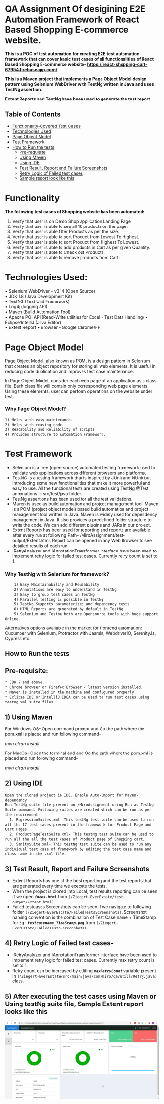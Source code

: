 # QA Assignment Of desigining E2E Automation Framework of React Based Shopping E-commerce website.

<b>This is a POC of test automation for creating E2E test automation framework that can cover basic test cases 
of all functionalities of React Based Shopping E-commerce website- https://react-shopping-cart-67954.firebaseapp.com/

This is a Maven project that implements a Page Object Model design pattern using Selenium WebDriver with TestNg written in Java and uses TestNg assertion. 

Extent Reports and TestNg have been used to generate the test report.</b>

## Table of Contents
* [Functionality-Covered Test Cases](#functionality)
* [Technologies Used](#Technologies-Used)
* [Page Object Model](#page-object-model)
* [Test Framework](#Test-Framework)
* [How to Run the tests](#How-to-Run-the-tests)
    * [Pre-requisite](https://github.com/raj007champ/ReactAppShoppingWebsite_UIAutomation_Project#pre-requisite)
    * [Using Maven](https://github.com/raj007champ/ReactAppShoppingWebsite_UIAutomation_Project#1-using-maven)
    * [Using IDE](https://github.com/raj007champ/ReactAppShoppingWebsite_UIAutomation_Project#2-using-ide)   
    * [Test Result, Report and Failure Screenshots](https://github.com/raj007champ/ReactAppShoppingWebsite_UIAutomation_Project#3-test-result-report-and-failure-screenshots)
    * [Retry Logic of Failed test cases](https://github.com/raj007champ/ReactAppShoppingWebsite_UIAutomation_Project#4-retry-logic-of-failed-test-cases-)
    * [Sample report look like this](https://github.com/raj007champ/ReactAppShoppingWebsite_UIAutomation_Project#5-after-executing-the-test-cases-using-maven-or-using-testng-suite-file-sample-extent-report-looks-like-this)

# Functionality
<b>The following test cases of Shopping website has been automated:</b>
  1. Verify that user is on Demo Shop application Landing Page
  2. Verify that user is able to see all 16 products on the page.
  3. Verify that user is able filter Products as per the size.
  4. Verify that user is able to sort Product from Lowest To Highest.
  5. Verify that user is able to sort Product from Highest To Lowest.
  6. Verify that user is able to add products in Cart as per given Quantity.
  7. Verify that user is able to Check out Products.
  8. Verify that user is able to remove products from Cart.
  
# Technologies Used: 
   • Selenium WebDriver - v3.14 (Open Source)  
   • JDK 1.8 (Java Development Kit)   
   • TestNG (Test Unit Framework)   
   • Log4j (logging API)   
   • Maven (Build Automation Tool)   
   • Apache POI API (Read-Write utilities for Excel - Test Data Handling)
   • Eclipse/IntelliJ (Java Editor)     
   • Extent Report
   • Browser - Google Chrome/FF

# Page Object Model
Page Object Model, also known as POM, is a design pattern in Selenium that creates an object repository for storing all web elements. It is useful in reducing code duplication and improves test case maintenance.

In Page Object Model, consider each web page of an application as a class file. Each class file will contain only corresponding web page elements. Using these elements, user can perform operations on the website under test.

### Why Page Object Model?
    1) Helps with easy maintenance.
    2) Helps with reusing code.
    3) Readability and Reliability of scripts
    4) Provides structure to Automation Framework. 
    
# Test Framework
* Selenium is a free (open-source) automated testing framework used to validate web applications across different browsers and platforms.
* TestNG is a testing framework that is inspired by JUnit and NUnit but introducing some new functionalities that make it more powerful and easy to use. All the functional tests are created using TestNg @Test annonations in src/test/java folder.
* TestNg assertions has been used for all the test validations.
* Maven is used as build automation and project management tool. Maven is a POM (project object model) based build automation and project management tool written in Java. Maven is widely used for dependency management in Java. It also provides a predefined folder structure to write the code. We can add different plugins and JARs in our project.
* Extent Reports has been used for reporting and reports are available after every run at following Path- /MiroAssignment/test-output/Extent.html. Report can be opened in any Web Browser to see detailed results of each run.
* IRetryAnalyzer and IAnnotationTransformer interface have been used to implement retry logic for failed test cases. Currently retry count is set to 1.


### Why TestNg with Selenium for framework?
		1) Easy Maintainability and Reusability
		2) Annotations are easy to understand in TestNg
		3) Easy to group test cases in TestNg
		4) Parallel testing is possible in TestNg
		5) TestNg Supports parameterized and dependency tests
		6) HTML Reports are generated by default in TestNg
		5) Selenium and Testng both are Opensource tools with huge support Online.
    
   Alternatives options available in the market for frontend automation: Cucumber with Selenium, Protractor with Jasmin, WebdriverIO, SerenityJs, Cypress etc.
   
## How to Run the tests


## Pre-requisite:
    * JDK 7 and above.
    * Chrome browser or Firefox Browser - latest version installed.
    * Maven is installed in the machine and configured properly.
    * Eclipse IDE or IntelliJ IDEA can be used to run test cases using testng.xml suite files.
  
  
## 1) Using Maven

For Windows OS- Open command prompt and Go the path where the pom.xml is placed and run following command-

*mvn clean install* 

For MacOs- Open the terminal and and Go the path where the pom.xml is placed and run following command-

*mvn clean install* 
	 
## 2) Using IDE
  	Open the cloned project in IDE. Enable Auto-Import for Maven-dependency
  	Run TestNg suite file present on /MiroAssignment using Run as TestNg Suite command. Following suites are created which can be run as per the requirement-
      1. RegressionSuites.xml- This testNg test suite can be used to run all the 17 test cases present in the framework for Product Page and Cart Pages.
      2. ProductPageTestSuite.xml- This testNg test suite can be used to run all the all the test cases of Product page of Shopping cart.
      3. SanitySuite.xml- This testNg test suite can be used to run any individual test case of framework by editing the test case name and class name in the .xml file.

## 3) Test Result, Report and Failure Screenshots
- Extent Reports has one of the best reporting and the test reports that are generated every time we execute the tests. 
- When the project is cloned into Local, test results reporting can be seen if we open **_`index.html`_** from `(/Ziegert-EverEstate/test-output/Extent.html)`.
- Failed testcases Screenshots can be seen if we navigate to following folder `(/Ziegert-EverEstate/FailedTestsScreenshots)`, Screenshot naming convention is the combination of Test Case name + TimeStamp for Eg- **_`testcasename_TimeStamp.png`_** from `(/Ziegert-EverEstate/FailedTestsScreenshots)`.

## 4) Retry Logic of Failed test cases-
  - IRetryAnalyzer and IAnnotationTransformer interface have been used to implement retry logic for failed test cases. Currently max retry count is set to 1.
  - Retry count can be increased by editing **_`maxRetryCount`_** variable present in `(/Ziegert-EverEstate/src/main/java/com/miro/qa/utill/Retry.java)` class.

## 5) After executing the test cases using Maven or Using testNg suite file, Sample Extent report looks like this 
   
![Extent Reports](ExtentReportScreenShot.png?raw=true "Extent Reports")
